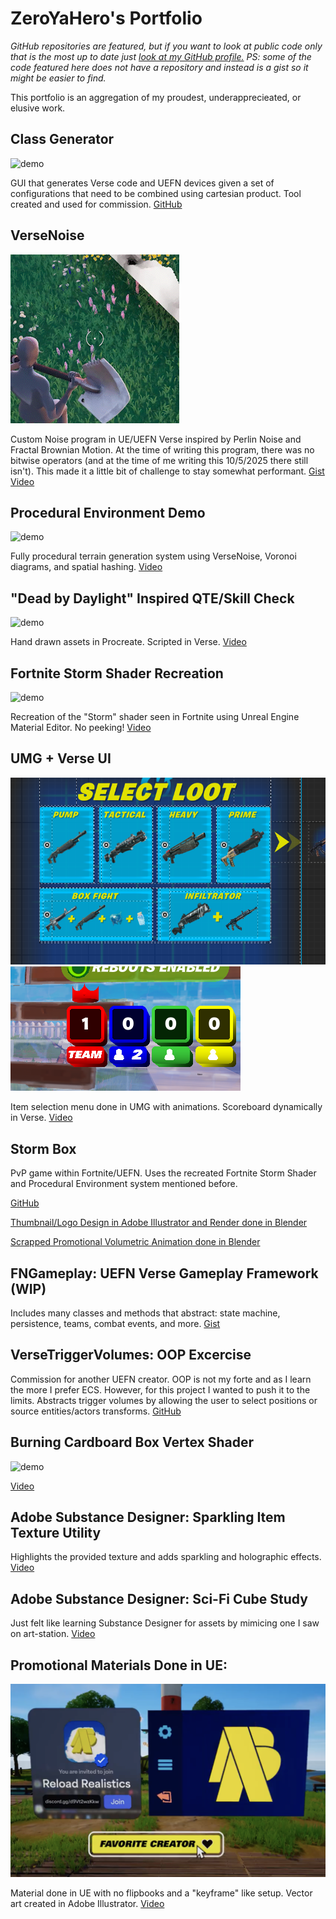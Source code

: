 # ZeroYaHero's Portfolio
*GitHub repositories are featured, but if you want to look at public code only that is the most up to date just [look at my GitHub profile.](https://github.com/ZeroYaHero) PS: some of the code featured here does not have a repository and instead is a gist so it might be easier to find.*

This portfolio is an aggregation of my proudest, underapprecieated, or elusive work.

## Class Generator
![demo](Supplements/classgen_demo.gif)

GUI that generates Verse code and UEFN devices given a set of configurations that need to be combined using cartesian product. Tool created and used for commission. [GitHub](https://github.com/ZeroYaHero/UEFNClassGenerator)

## VerseNoise

![demo](Supplements/versenoise_demo.gif)

Custom Noise program in UE/UEFN Verse inspired by Perlin Noise and Fractal Brownian Motion. At the time of writing this program, there was no bitwise operators (and at the time of me writing this 10/5/2025 there still isn't). This made it a little bit of challenge to stay somewhat performant.
[Gist](https://gist.github.com/ZeroYaHero/63499397e40025fe061cd8c3d7f55397)
[Video](https://x.com/ZeroYaHero/status/1765820934768771317)
## Procedural Environment Demo
![demo](Supplements/procenv_demo.gif)

Fully procedural terrain generation system using VerseNoise, Voronoi diagrams, and spatial hashing. [Video](https://x.com/ZeroYaHero/status/1816518781092659348)
## "Dead by Daylight" Inspired QTE/Skill Check
![demo](Supplements/qte_demo.gif)

Hand drawn assets in Procreate. Scripted in Verse. [Video](https://x.com/ZeroYaHero/status/1735732924182327667)
## Fortnite Storm Shader Recreation
![demo](Supplements/storm_demo.gif)

Recreation of the "Storm" shader seen in Fortnite using Unreal Engine Material Editor. No peeking! [Video](https://x.com/ZeroYaHero/status/1687967828215754753)

## UMG + Verse UI
![pic](Supplements/item_pic.png)![pic](Supplements/scoreboard_pic.png)

Item selection menu done in UMG with animations. Scoreboard dynamically in Verse. [Video](https://x.com/ZeroYaHero/status/1898818115091538321)

## Storm Box
PvP game within Fortnite/UEFN. Uses the recreated Fortnite Storm Shader and Procedural Environment system mentioned before.

[GitHub](https://github.com/ZeroYaHero/StormBox)

[Thumbnail/Logo Design in Adobe Illustrator and Render done in Blender](https://x.com/ZeroYaHero/status/1820099148542034383)

[Scrapped Promotional Volumetric Animation done in Blender](https://x.com/ZeroYaHero/status/1695507653219504340)
## FNGameplay: UEFN Verse Gameplay Framework (WIP)
Includes many classes and methods that abstract: state machine, persistence, teams, combat events, and more. [Gist](https://gist.github.com/ZeroYaHero/d0f17197e4f0a5a72bc1bf53e28c9860)
## VerseTriggerVolumes: OOP Excercise
Commission for another UEFN creator. OOP is not my forte and as I learn the more I prefer ECS. However, for this project I wanted to push it to the limits. Abstracts trigger volumes by allowing the user to select positions or source entities/actors transforms. [GitHub](https://github.com/ZeroYaHero/VerseVolumes)
## Burning Cardboard Box Vertex Shader
![demo](Supplements/burn_demo.gif)

[Video](https://x.com/ZeroYaHero/status/1913019372379025675)
## Adobe Substance Designer: Sparkling Item Texture Utility
Highlights the provided texture and adds sparkling and holographic effects. [Video](https://x.com/ZeroYaHero/status/1822694817567998083)
## Adobe Substance Designer: Sci-Fi Cube Study
Just felt like learning Substance Designer for assets by mimicing one I saw on art-station. [Video](https://x.com/ZeroYaHero/status/1819143137819820472)
## Promotional Materials Done in UE:
![pic](Supplements/promo_pic.png)

Material done in UE with no flipbooks and a "keyframe" like setup. Vector art created in Adobe Illustrator. [Video](https://x.com/ZeroYaHero/status/1811214016997454189)
